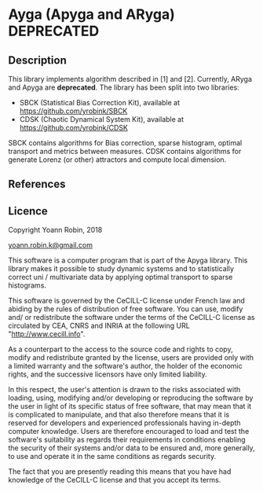 # Ayga (Apyga and ARyga) DEPRECATED

## Description

This library implements algorithm described in [1] and [2]. Currently, ARyga and Apyga are **deprecated**. The library
has been split into two libraries:

- SBCK (Statistical Bias Correction Kit), available at https://github.com/yrobink/SBCK
- CDSK (Chaotic Dynamical System Kit), available at https://github.com/yrobink/CDSK

SBCK contains algorithms for Bias correction, sparse histogram, optimal transport and metrics between measures. CDSK
contains algorithms for generate Lorenz (or other) attractors and compute local dimension.

## References

## Licence

Copyright Yoann Robin, 2018

yoann.robin.k@gmail.com

This software is a computer program that is part of the Apyga library. This
library makes it possible to study dynamic systems and to statistically
correct uni / multivariate data by applying optimal transport to
sparse histograms.

This software is governed by the CeCILL-C license under French law and
abiding by the rules of distribution of free software.  You can  use,
modify and/ or redistribute the software under the terms of the CeCILL-C
license as circulated by CEA, CNRS and INRIA at the following URL
"http://www.cecill.info".

As a counterpart to the access to the source code and  rights to copy,
modify and redistribute granted by the license, users are provided only
with a limited warranty  and the software's author,  the holder of the
economic rights,  and the successive licensors  have only  limited
liability.

In this respect, the user's attention is drawn to the risks associated
with loading,  using,  modifying and/or developing or reproducing the
software by the user in light of its specific status of free software,
that may mean  that it is complicated to manipulate,  and  that  also
therefore means  that it is reserved for developers  and  experienced
professionals having in-depth computer knowledge. Users are therefore
encouraged to load and test the software's suitability as regards their
requirements in conditions enabling the security of their systems and/or
data to be ensured and,  more generally, to use and operate it in the
same conditions as regards security.

The fact that you are presently reading this means that you have had
knowledge of the CeCILL-C license and that you accept its terms.



